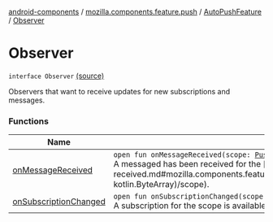 [android-components](../../../index.md) / [mozilla.components.feature.push](../../index.md) / [AutoPushFeature](../index.md) / [Observer](./index.md)

# Observer

`interface Observer` [(source)](https://github.com/mozilla-mobile/android-components/blob/master/components/feature/push/src/main/java/mozilla/components/feature/push/AutoPushFeature.kt#L303)

Observers that want to receive updates for new subscriptions and messages.

### Functions

| Name | Summary |
|---|---|
| [onMessageReceived](on-message-received.md) | `open fun onMessageReceived(scope: `[`PushScope`](../../-push-scope.md)`, message: `[`ByteArray`](https://kotlinlang.org/api/latest/jvm/stdlib/kotlin/-byte-array/index.html)`?): `[`Unit`](https://kotlinlang.org/api/latest/jvm/stdlib/kotlin/-unit/index.html)<br>A messaged has been received for the [scope](on-message-received.md#mozilla.components.feature.push.AutoPushFeature.Observer$onMessageReceived(kotlin.String, kotlin.ByteArray)/scope). |
| [onSubscriptionChanged](on-subscription-changed.md) | `open fun onSubscriptionChanged(scope: `[`PushScope`](../../-push-scope.md)`): `[`Unit`](https://kotlinlang.org/api/latest/jvm/stdlib/kotlin/-unit/index.html)<br>A subscription for the scope is available. |
